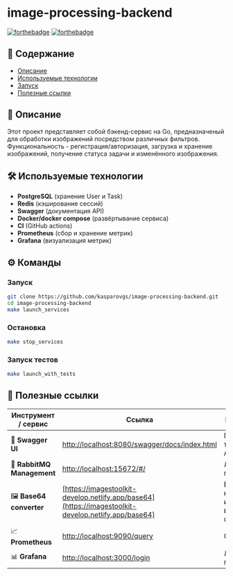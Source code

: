 # image-processing-backend
[![forthebadge](https://forthebadge.com/images/badges/made-with-go.svg)](https://forthebadge.com)
[![forthebadge](https://forthebadge.com/images/badges/built-with-love.svg)](https://forthebadge.com)


## 📑 Содержание

- [Описание](#-описание)
- [Используемые технологии](#-используемые-технологии)
- [Запуск](#-запуск)
- [Полезные ссылки](#-полезные-ссылки)

## 📖 Описание

Этот проект представляет собой бэкенд-сервис на Go, предназначеный для обработки изображений посредством различных фильтров.
Функциональность - регистрация/авторизация, загрузка и хранение изображений, получение статуса задачи и изменённого изображения.

## 🛠️ Используемые технологии
- **PostgreSQL** (хранение User и Task)
- **Redis** (кэширование сессий)
- **Swagger** (документация API)
- **Docker/docker compose** (развёртывание сервиса)
- **CI** (GitHub actions)
- **Prometheus** (сбор и хранение метрик)
- **Grafana** (визуализация метрик)

## ⚙️ Команды

### Запуск
```bash
git clone https://github.com/kasparovgs/image-processing-backend.git
cd image-processing-backend
make launch_services
```

### Остановка
```bash
make stop_services
```

### Запуск тестов
```bash
make launch_with_tests
```

## 🔗 Полезные ссылки

| Инструмент / сервис | Ссылка | Примечание |
| --- | --- | --- |
| 📜 **Swagger UI** | [http://localhost:8080/swagger/docs/index.html](http://localhost:8080/swagger/docs/index.html) | Просмотр и тестирование API |
| 📨 **RabbitMQ Management** | [http://localhost:15672/#/](http://localhost:15672/#/) | Логин: `guest`, пароль: `guest` |
| 🖼 **Base64 converter** | [https://imagestoolkit-develop.netlify.app/base64](https://imagestoolkit-develop.netlify.app/base64) | Быстрая конвертация изображений в base64 и обратно |
| 📈 **Prometheus** | [http://localhost:9090/query](http://localhost:9090/query) | Сбор метрик |
| 📊 **Grafana** | [http://localhost:3000/login](http://localhost:3000/login) | Логин: `admin`, пароль: `admin` |
